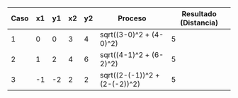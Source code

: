 | Caso | x1  | y1  | x2  | y2  | Proceso                               | Resultado (Distancia) |
|------|-----|-----|-----|-----|---------------------------------------|---------------------|
| 1    | 0   | 0   | 3   | 4   | sqrt((3-0)^2 + (4-0)^2)               | 5                   |
| 2    | 1   | 2   | 4   | 6   | sqrt((4-1)^2 + (6-2)^2)               | 5                   |
| 3    | -1  | -2  | 2   | 2   | sqrt((2-(-1))^2 + (2-(-2))^2)         | 5                   |

